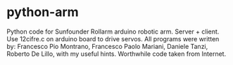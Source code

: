 # python-arm
Python code for Sunfounder Rollarm arduino robotic arm. Server + client.
Use 12cifre.c on arduino board to drive servos.
All programs were written by:
Francesco Pio Montrano,
Francesco Paolo Mariani,
Daniele Tanzi,
Roberto De Lillo,
with my useful hints.
Worthwhile code taken from Internet.
